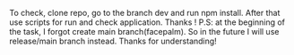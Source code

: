 To check, clone repo, go to the branch dev and run npm install. After that use scripts for run and check application. Thanks !
P.S: at the beginning of the task, I forgot create main branch(facepalm). So in the future I will use release/main branch instead. Thanks for understanding!